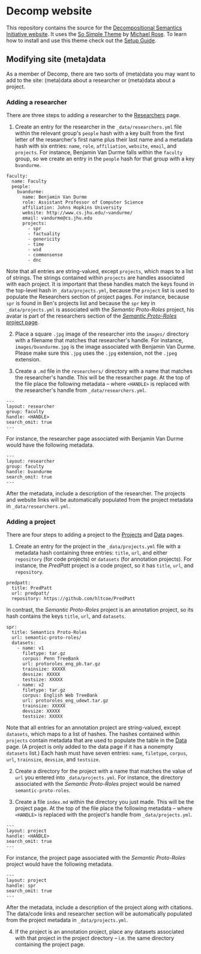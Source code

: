 # Decomp website

This repository contains the source for the [Decompositional Semantics
Initiative website](http://decomp.io). It uses the [So Simple
Theme](http://mmistakes.github.io/so-simple-theme/) by [Michael
Rose](http://mademistakes.com). To learn how to install and use this theme check
out the [Setup Guide](http://mmistakes.github.io/so-simple-theme/theme-setup/).

## Modifying site (meta)data

As a member of Decomp, there are two sorts of (meta)data you may want to add to
the site: (meta)data about a researcher or (meta)data about a project.

### Adding a researcher

There are three steps to adding a researcher to the
[Researchers](http://decomp.io/researchers/) page.

1. Create an entry for the researcher in the `_data/researchers.yml` file within
the relevant group's `people` hash with a key built from the first letter of the
researcher's first name plus their last name and a metadata hash with six
entries: `name`, `role`, `affiliation`, `website`, `email`, and `projects`. For
instance, Benjamin Van Durme falls within the `faculty` group, so we create an
entry in the `people` hash for that group with a key `bvandurme`.

```
faculty:
  name: Faculty
  people:
    bvandurme:
      name: Benjamin Van Durme
      role: Assistant Professor of Computer Science
      affiliation: Johns Hopkins University
      website: http://www.cs.jhu.edu/~vandurme/
      email: vandurme@cs.jhu.edu
      projects:
        - spr
        - factuality
        - genericity
        - time
        - wsd
        - commonsense
        - dnc
```

Note that all entries are string-valued, except `projects`, which maps to a list
of strings. The strings contained within `projects` are handles associated with
each project. It is important that these handles match the keys found in the
top-level hash in `_data/projects.yml`, because the `project` list is used to
populate the Researchers section of project pages. For instance, because `spr`
is found in Ben's projects list and because the `spr` key in
`_data/projects.yml` is associated with the _Semantic Proto-Roles_ project, his
avatar is part of the researchers section of the [_Semantic Proto-Roles_ project
page](http://decomp.io/projects/semantic-proto-roles/).

2. Place a square `.jpg` image of the researcher into the `images/` directory
with a filename that matches that researcher's handle. For instance,
`images/bvandurme.jpg` is the image associated with Benjamin Van Durme. Please
make sure this `.jpg` uses the `.jpg` extension, not the `.jpeg` extension.

3. Create a `.md` file in the `researchers/` directory with a name that matches
the researcher's handle. This will be the researcher page. At the top of the
file place the following metadata – where `<HANDLE>` is replaced with the
researcher's handle from `_data/researchers.yml`.

```
---
layout: researcher
group: faculty
handle: <HANDLE>
search_omit: true
---
```

For instance, the researcher page associated with Benjamin Van Durme would have
the following metadata.

```
---
layout: researcher
group: faculty
handle: bvandurme
search_omit: true
---
```

After the metadata, include a description of the researcher. The projects and
website links will be automatically populated from the project metadata in
`_data/researchers.yml`.

### Adding a project

There are four steps to adding a project to the
[Projects](http://decomp.io/projects/) and [Data](http://decomp.io/data/) pages.

1. Create an entry for the project in the `_data/projects.yml` file with a
metadata hash containing three entries: `title`, `url`, and either `repository`
(for code projects) or `datasets` (for annotation projects). For instance, the
_PredPatt_ project is a code project, so it has `title`, `url`, and
`repository`.

```
predpatt:
  title: PredPatt
  url: predpatt/
  repository: https://github.com/hltcoe/PredPatt
```

In contrast, the _Semantic Proto-Roles_ project is an annotation project, so its
hash contains the keys `title`, `url`, and `datasets`.

```
spr:
  title: Semantics Proto-Roles
  url: semantic-proto-roles/
  datasets:
    - name: v1
      filetype: tar.gz
      corpus: Penn TreeBank
      url: protoroles_eng_pb.tar.gz
      trainsize: XXXXX
      devsize: XXXXX
      testsize: XXXXX
    - name: v2
      filetype: tar.gz
      corpus: English Web TreeBank
      url: protoroles_eng_udewt.tar.gz
      trainsize: XXXXX
      devsize: XXXXX
      testsize: XXXXX
```

Note that all entries for an annotation project are string-valued, except
`datasets`, which maps to a list of hashes. The hashes contained within
`projects` contain metadata that are used to populate the table in the
[Data](http://decomp.io/data/) page. (A project is only added to the data page
if it has a nonempty `datasets` list.) Each hash must have seven entries:
`name`, `filetype`, `corpus`, `url`, `trainsize`, `devsize`, and `testsize`.

2. Create a directory for the project with a name that matches the value of
`url` you entered into `_data/projects.yml`. For instance, the directory
associated with the _Semantic Proto-Roles_ project would be named
`semantic-proto-roles`.

3. Create a file `index.md` within the directory you just made. This will be the
project page. At the top of the file place the following metadata – where
`<HANDLE>` is replaced with the project's handle from `_data/projects.yml`.

```
---
layout: project
handle: <HANDLE>
search_omit: true
---
```

For instance, the project page associated with the _Semantic Proto-Roles_
project would have the following metadata.

```
---
layout: project
handle: spr
search_omit: true
---
```

After the metadata, include a description of the project along with citations.
The data/code links and researcher section will be automatically populated from
the project metadata in `_data/projects.yml`.

4. If the project is an annotation project, place any datasets associated with
that project in the project directory – i.e. the same directory containing the
project page.
